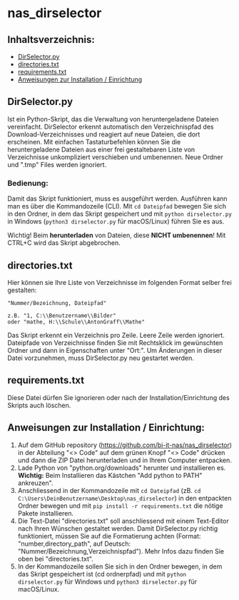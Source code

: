 # nas_dirselector

## Inhaltsverzeichnis:
- [DirSelector.py](#dirselectorpy)
- [directories.txt](#directories.txt)
- [requirements.txt](#requirements.txt)
- [Anweisungen zur Installation / Einrichtung](#anweisungen-zur-installation--einrichtung)

  
## DirSelector.py

Ist ein Python-Skript, das die Verwaltung von heruntergeladene Dateien vereinfacht. DirSelector erkennt automatisch den Verzeichnispfad des Download-Verzeichnisses und reagiert auf neue Dateien, die dort erscheinen. Mit einfachen Tastaturbefehlen können Sie die heruntergeladene Dateien aus einer frei gestaltebaren Liste von Verzeichnisse unkompliziert verschieben und umbenennen. Neue Ordner und ".tmp" Files werden ignoriert. 

### Bedienung:

Damit das Skript funktioniert, muss es ausgeführt werden. 
Ausführen kann man es über die Kommandozeile (CLI). Mit `cd Dateipfad` bewegen Sie sich in den Ordner, in dem das Skript gespeichert und mit `python dirselector.py` in Windows (`python3 dirselector.py` für macOS/Linux) führen Sie es aus.

Wichtig! Beim **herunterladen** von Dateien, diese **NICHT umbenennen**!
Mit CTRL+C wird das Skript abgebrochen. 
    

## directories.txt

Hier können sie Ihre Liste von Verzeichnisse im folgenden Format selber frei gestalten:
   
    "Nummer/Bezeichnung, Dateipfad"

    z.B. "1, C:\\Benutzername\\Bilder"
    oder "mathe, H:\\Schule\\AntonGraff\\Mathe"

Das Skript erkennt ein Verzeichnis pro Zeile.
Leere Zeile werden ignoriert.
Dateipfade von Verzeichnisse finden Sie mit Rechtsklick im gewünschten Ordner und dann in Eigenschaften unter "Ort:".
Um Änderungen in dieser Datei vorzunehmen, muss DirSelector.py neu gestartet werden.

## requirements.txt

Diese Datei dürfen Sie ignorieren oder nach der Installation/Einrichtung des Skripts auch löschen.

## Anweisungen zur Installation / Einrichtung:


1. Auf dem GitHub repository (https://github.com/bi-it-nas/nas_dirselector) in der Abteilung "<> Code" auf dem grünen Knopf "<> Code" drücken und dann die ZIP Datei herunterladen und in Ihrem Computer entpacken.
2. Lade Python von "python.org/downloads" herunter und installieren es. **Wichtig:** Beim Installieren das Kästchen "Add python to PATH" ankreuzen". 
3. Anschliessend in der Kommandozeile mit `cd Dateipfad` (zB. `cd C:\Users\DeinBenutzername\Desktop\nas_dirselector`) in den entpackten Ordner bewegen und mit `pip install -r requirements.txt` die nötige Pakete installieren. 
4. Die Text-Datei "directories.txt" soll anschliessend mit einem Text-Editor nach Ihren Wünschen gestaltet werden. Damit DirSelector.py richtig funktioniert, müssen Sie auf die Formatierung achten (Format: "number,directory_path", auf Deutsch: "Nummer/Bezeichnung,Verzeichnispfad"). Mehr Infos dazu finden Sie oben bei "directories.txt".
5. In der Kommandozeile sollen Sie sich in den Ordner bewegen, in dem das Skript gespeichert ist (cd ordnerpfad) und mit `python dirselector.py` für Windows und `python3 dirselector.py` für macOS/Linux.

